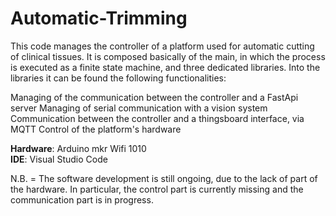 # Automatic-Trimming

This code manages the controller of a platform used for automatic cutting of clinical tissues. It is composed basically of the main, in which the process is executed as a finite state machine, and three dedicated libraries. Into the libraries it can be found the following functionalities:

Managing of the communication between the controller and a FastApi server
Managing of serial communication with a vision system
Communication between the controller and a thingsboard interface, via MQTT
Control of the platform's hardware

<b>Hardware</b>: Arduino mkr Wifi 1010<br>
<b>IDE</b>: Visual Studio Code

N.B. = The software development is still ongoing, due to the lack of part of the hardware. In particular, the control part is currently missing and the communication part is in progress.
